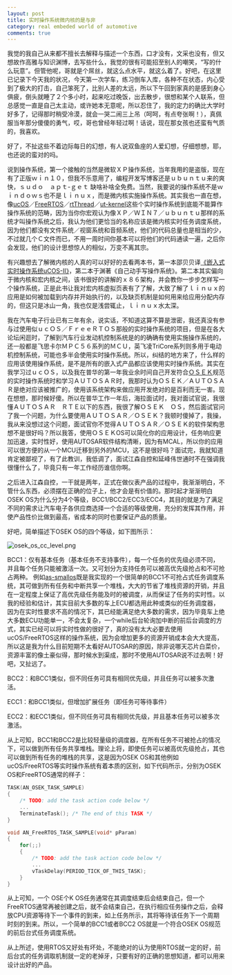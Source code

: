```yaml
---
layout: post
title: 实时操作系统微内核的是与非
category: real embeded world of automotive
comments: true
---
```


我觉的我自己从来都不擅长去解释与描述一个东西，口才没有，文采也没有，但又想故作高雅与知识渊博，去写些什么，我觉的很有可能招至别人的嘲笑，“写的什么玩意”。但管他呢，哥就是个屌丝，就这么点水平，就这么着了。好吧，在这里已记录下今天我的状况，今天第一次学车，练习倒车入库，各种不在状态，内心受到了极大的打击，自己笨死了，比别人差的太远，所以下午回到家真的是感到身心俱疲，倒头就睡了２个多小时，起来吃过晚饭，出去散步，很想和某个人联系，但总感觉一直是自己太主动，或许她本无意呢，所以忍住了，我的定力的确比大学时好多了，记得那时稍受冷漠，就会一哭二闹三上吊（呵呵，有点夸张啊！），真佩服当年那分傻傻的勇气，哎，哥也曾经年轻过啊！话说，现在那女孩也还蛮有气质的，我喜欢。

好了，不扯这些不着边际每日的幻想，有人说双鱼座的人爱幻想，仔细想想，耶，也还说的蛮对的吗。

说到操作系统，第一个接触的当然是微软ＸＰ操作系统，当年我用的是盗版，现在有了正版ｗｉｎ１０，但我不乐意用了，编程开发写博客还是ｕｂｕｎｔｕ来的爽快，ｓｕｄｏ　ａｐｔ-ｇｅｔ 缺啥补啥全免费。当然，我要说的操作系统不是ｗｉｎｄｏｗｓ也不是ｌｉｎｕｘ，而是微内核实施操作系统。其实我也一直在想，像[ucOS](https://www.micrium.com/)／[FreeRTOS](http://www.freertos.org/)／[rtThread](http://www.rt-thread.org/)／[ut-kernel](http://www.t-engine.org/)这些个实时操作系统到底能不能算作操作系统的范畴，因为当你你宏观认为像ＸＰ／ＷＩＮ７／ｕｂｕｎｔｕ那样的系统才叫操作系统之后，我认为他们更恰当的名称应该是微内核实时任务调度系统，因为他们都没有文件系统／视窗系统和音频系统，他们的代码总量也是相当的少，不过就几个Ｃ文件而已，不用一周时间你基本可以将他们的代码通读一遍，之后你会发现，他们的设计思想惊人的相似，万变不离其宗。

有兴趣想去了解微内核的人真的可以好好的去看两本书，第一本邵贝贝译[《嵌入式实时操作系统uCOS-II》](http://vdisk.weibo.com/s/iryrM3l9ybim)，第二本于渊著《自己动手写操作系统》。第二本其实偏向于微内核和宏内核之间，该书很好的讲解的ｘ８６架构，并会教你一步步怎样写一个操作系统，正是此书让我对宏内核虚拟页表有了了解，大致了解了ｌｉｎｕｘ的应用是如何被加载到内存并开始执行的，以及缺页机制是如何用来给应用分配内存的，但这只是冰山一角，我也仅是浅尝辄止，ｌｉｎｕｘ水太深。

我在汽车电子行业已有三年有余，说实话，不知道这算不算是泄密，我还真没有参与过使用似ｕｃＯＳ／ＦｒｅｅＲＴＯＳ那般的实时操作系统的项目，但是在各大论坛闲逛时，了解到汽车行业发动机控制系统是的的确确有使用实施操作系统的，还一般都是飞思卡尔ＭＰＣ５６系列的ＭＣＵ，英飞凌TriCore系列则多用于电动机控制系统，可能也多半会使用实时操作系统。所以，纠结的地方来了，什么样的应用该使用操作系统，是不是所有的嵌入式产品都应该使用实时操作系统。其实在我学习过ｕｃＯＳ，以及我在普华的第一年我业余时间自己开发符合[ＯＳＥＫ](portal.osek-vdx.org/files/pdf/specs/os223.pdf)规范的实时操作系统时和学习ＡＵＴＯＳＡＲ时，我那时认为ＯＳＥＫ／ＡＵＴＯＳＡＲ是绝对应该被推广的，使用该系统架构来做应用开发绝对的是百利而无一害。现在想想，那时候好傻。所以在普华工作一年后，海拉面试时，我对面试官说，我很懂ＡＵＴＯＳＡＲ　ＲＴＥ以下的东西，我很了解ＯＳＥＫ　ＯＳ，然后面试官问了我一个问题，为什么要使用ＡＵＴＯＳＡＲ／ＯＳＥＫ？我顿时傻掉了，我操，我从来没想过这个问题，面试官你不觉得ＡＵＴＯＳＡＲ／ＯＳＥＫ的软件架构思想不是很好吗？所以我答，使用ＯＳＥＫOS可以简化你的应用设计，任务响应更加迅速，实时性好，使用AUTOSAR软件结构清晰，因为有MCAL，所以你的应用可以很方便的从一个MCU迁移到另外的MCU，这不是很好吗？面试完，我就知道肯定被鄙视了，有了此教训，我低调了，面试江森自控和延峰伟世通时不在强调我很懂什么了，毕竟只有一年工作经历谁信你啊。

之后进入江森自控，一干就是两年，正式在做仪表产品的过程中，我渐渐明白，不管什么东西，必须摆在正确的位子上，他才会是有价值的。那时起才渐渐明白OSEK OS为什么分为4个等级，BCC1/BCC2/ECC3/ECC4，其目的就是为了满足不同的需求让汽车电子各供应商选择一个合适的等级使用，充分的发挥其作用，并使产品性价比做到最高，省成本的同时也要保证产品的质量。

好吧，简单描述下OSEK OS的四个等级，如下图所示：

![osek_os_cc_level.png](/as/images/rewoa/osek_os_cc_level.png)

BCC1：仅有基本任务（基本任务不支持事件），每一个任务的优先级必须不同，并且每个任务只能被激活一次。又可划分为支持任务可以被高优先级抢占和不可抢占两种。 例如[as-smallos](https://github.com/parai/as/tree/master/com/as.infrastructure/system/kernel/small)既是我实现的一个很简单的BCC1不可抢占式任务调度系统，其可做到所有任务和中断共享一个堆栈，大大的节省了堆栈资源的开销，并且在一定程度上保证了高优先级任务能及时的被调度，从而保证了任务的实时性。以我的经验和估计，其实目前大多数的车上ECU都选用此种或类似的任务调度器，因为在实时性要求不高的情况下，其已经能满足绝大多数的需求，因为毕竟车上绝大多数ECU功能单一，不会太复杂，一个while后台轮询加中断的前后台调度的方式，其实已经可以将实时性做的很好了，真的没有太大必要去使用ucOS/FreeRTOS这样的操作系统，因为会增加更多的资源开销成本会大大提高，所以这是我为什么目前短期不太看好AUTOSAR的原因，除非说哪天芯片白菜价，资源丰富的像土豪似得，那时候水到渠成，那时不使用AUTOSAR说不过去啊！好吧，又扯远了。

BCC2：和BCC1类似，但不同任务可具有相同优先级，并且任务可以被多次激活。

ECC1：和BCC1类似，但增加扩展任务（即任务可等待事件）

ECC2：和ECC1类似，但不同任务可具有相同优先级，并且基本任务可以被多次激活。

从上可知，BCC1和BCC2是比较轻量级的调度器，在所有任务不可被抢占的情况下，可以做到所有任务共享堆栈。理论上将，即使任务可以被高优先级抢占，其也可以做到所有任务的堆栈的共享，这是因为OSEK OS和其他例如ucOS/FreeRTOS等实时操作系统有着本质的区别，如下代码所示，分别为OSEK OS和FreeRTOS通常的样子：

```c
TASK(AN_OSEK_TASK_SAMPLE)
{
	/* TODO: add the task action code below */
	...
	TerminateTask(); /* The end of this TASK */
}

void AN_FreeRTOS_TASK_SAMPLE(void* pParam)
{
	for(;;)
	{
		/* TODO: add the task action code below */
		...
		vTaskDelay(PERIOD_TICK_OF_THIS_TASK);
	}
}

```

从上可知，一个 OSE个K OS任务通常在其调度结束后会结束自己，但一个FreeRTOS通常再被创建之后，就不会结束自己，在执行相应任务操作之后，会释放CPU资源等待下一个事件的到来，如上任务所示，其将等待该任务下一个周期时刻的到来。所以，一个简单的BCC1或者BCC2 OS就是一个符合OSEK OS规范的前后台式任务调度系统。

从上所述，使用RTOS又好处有坏处，不能绝对的认为使用RTOS就一定的好，前后台式的任务调取机制就一定的老掉牙，只要有好的正确的思想知道，都可以用来设计出好的产品。








